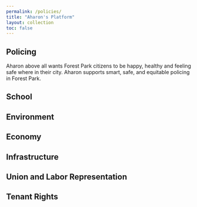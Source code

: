 ```yaml
---
permalink: /policies/
title: "Aharon's Platform"
layout: collection
toc: false
---
```


## Policing
Aharon above all wants Forest Park citizens to be happy, healthy and feeling safe where in their city. Aharon supports smart, safe, and equitable policing in Forest Park.

## School

## Environment

## Economy

## Infrastructure

## Union and Labor Representation

## Tenant Rights
